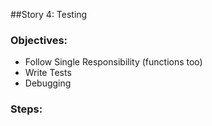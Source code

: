 
##Story 4: Testing

### Objectives:
- Follow Single Responsibility (functions too)
- Write Tests
- Debugging

### Steps:
